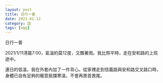 ```yaml
---
layout: post
title: 日行一善
date: 2021-01-12
category: 誌
tags: [egg]
---
```


日行一善

2021/1/11清晨7:00，氣溫約莫12度，又飄著雨。我比照平時，走在安和路的上班途中。

連日的低溫，我在外套內加了一件背心。從家裡走到信義路與安和路交叉路口時，身體已自有足夠的暖意抵擋寒溫，不會再畏首畏尾。

<!--

安和路上的綠燈亮起，我從安和路的南邊出發，往北邊走，欲穿過信義路。當我走到十字路口中間，我看到公車月台上有一個老人，身上厚重的衣物包裹著上半身，沒有撐傘淋著雨在公車月台上，踩著蹣跚的步履，每小小步地往前邁進，幾乎是原地踱步班的前進。

當他快走到月台與馬路柏油路交接處，突然加快腳下步伐的頻率，以左右腳尖輪流在月台邊啟動助跑模式，準備從月台往下跳下高約15公分的月台高度。

他在月台邊幾乎是原地跺度般地作勢要跨出人類的一小步，我想他應該是遲疑且猶豫不決的。他的腦中應該閃過無數個畫面思緒，究竟應該出左腳還是右腳，左、右、左、右…，這才會使自己腳下的步伐愈來愈快。

我正為他這起跳動有點失衡不協調嘆息不已的那個霎那，他跨出了右腳，一縱身，著著實實踩上了信義路上的柏油路，接著從月台上收回了左腳，立刻往右腳的左邊靠上，簡直是完美落地。我幾乎都要為他的勇敢及表現熱烈掌聲了，礙於手上仍撐著傘，因此作罷。

落下了馬路，他急忙一小步一小步往捷運入口前進。我看著他的孤獨佝僂背影，蹣跚失衡的腳步，又淋著綿綿茂密的細雨，我正想從他的背面趕上，為他遮雨。沒想到有個年輕小伙子從捷運站出來，立刻迎了上去，為他打傘護送至捷運站。

當我走過他倆身旁，我看到老先生的腰際插著一把折疊傘在腰包上。
